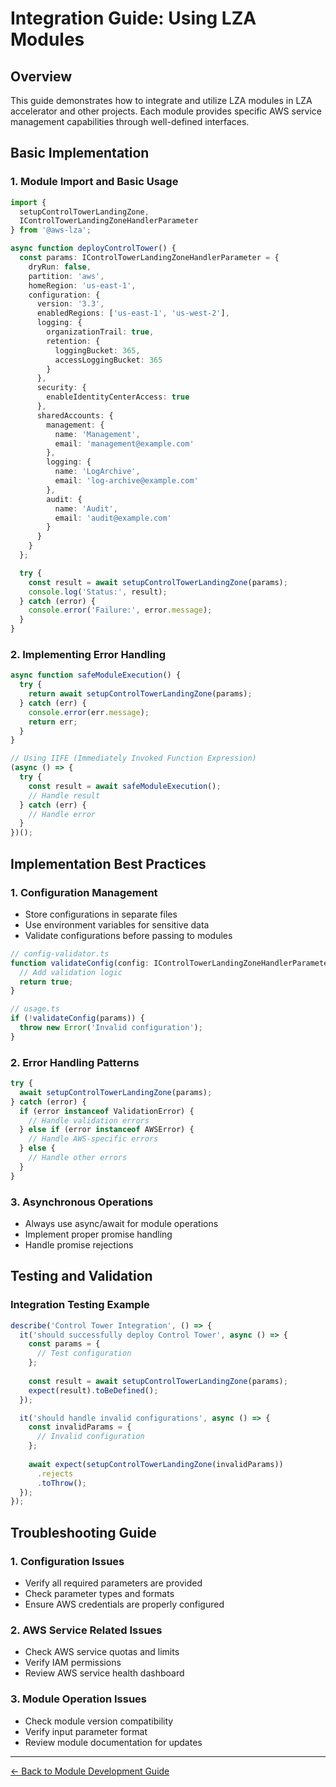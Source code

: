 
# Integration Guide: Using LZA Modules

## Overview
This guide demonstrates how to integrate and utilize LZA modules in LZA accelerator and other projects. Each module provides specific AWS service management capabilities through well-defined interfaces.

## Basic Implementation

### 1. Module Import and Basic Usage

```typescript
import { 
  setupControlTowerLandingZone,
  IControlTowerLandingZoneHandlerParameter 
} from '@aws-lza';

async function deployControlTower() {
  const params: IControlTowerLandingZoneHandlerParameter = {
    dryRun: false,
    partition: 'aws',
    homeRegion: 'us-east-1',
    configuration: {
      version: '3.3',
      enabledRegions: ['us-east-1', 'us-west-2'],
      logging: {
        organizationTrail: true,
        retention: {
          loggingBucket: 365,
          accessLoggingBucket: 365
        }
      },
      security: {
        enableIdentityCenterAccess: true
      },
      sharedAccounts: {
        management: {
          name: 'Management',
          email: 'management@example.com'
        },
        logging: {
          name: 'LogArchive',
          email: 'log-archive@example.com'
        },
        audit: {
          name: 'Audit',
          email: 'audit@example.com'
        }
      }
    }
  };

  try {
    const result = await setupControlTowerLandingZone(params);
    console.log('Status:', result);
  } catch (error) {
    console.error('Failure:', error.message);
  }
}
```

### 2. Implementing Error Handling

```typescript
async function safeModuleExecution() {
  try {
    return await setupControlTowerLandingZone(params);
  } catch (err) {
    console.error(err.message);
    return err;
  }
}

// Using IIFE (Immediately Invoked Function Expression)
(async () => {
  try {
    const result = await safeModuleExecution();
    // Handle result
  } catch (err) {
    // Handle error
  }
})();
```


## Implementation Best Practices

### 1. Configuration Management
- Store configurations in separate files
- Use environment variables for sensitive data
- Validate configurations before passing to modules

```typescript
// config-validator.ts
function validateConfig(config: IControlTowerLandingZoneHandlerParameter): boolean {
  // Add validation logic
  return true;
}

// usage.ts
if (!validateConfig(params)) {
  throw new Error('Invalid configuration');
}
```

### 2. Error Handling Patterns
```typescript
try {
  await setupControlTowerLandingZone(params);
} catch (error) {
  if (error instanceof ValidationError) {
    // Handle validation errors
  } else if (error instanceof AWSError) {
    // Handle AWS-specific errors
  } else {
    // Handle other errors
  }
}
```

### 3. Asynchronous Operations
- Always use async/await for module operations
- Implement proper promise handling
- Handle promise rejections

## Testing and Validation

### Integration Testing Example
```typescript
describe('Control Tower Integration', () => {
  it('should successfully deploy Control Tower', async () => {
    const params = {
      // Test configuration
    };
    
    const result = await setupControlTowerLandingZone(params);
    expect(result).toBeDefined();
  });

  it('should handle invalid configurations', async () => {
    const invalidParams = {
      // Invalid configuration
    };
    
    await expect(setupControlTowerLandingZone(invalidParams))
      .rejects
      .toThrow();
  });
});
```

## Troubleshooting Guide

### 1. Configuration Issues
- Verify all required parameters are provided
- Check parameter types and formats
- Ensure AWS credentials are properly configured

### 2. AWS Service Related Issues
- Check AWS service quotas and limits
- Verify IAM permissions
- Review AWS service health dashboard

### 3. Module Operation Issues
- Check module version compatibility
- Verify input parameter format
- Review module documentation for updates


---

[← Back to Module Development Guide](./index.md)
